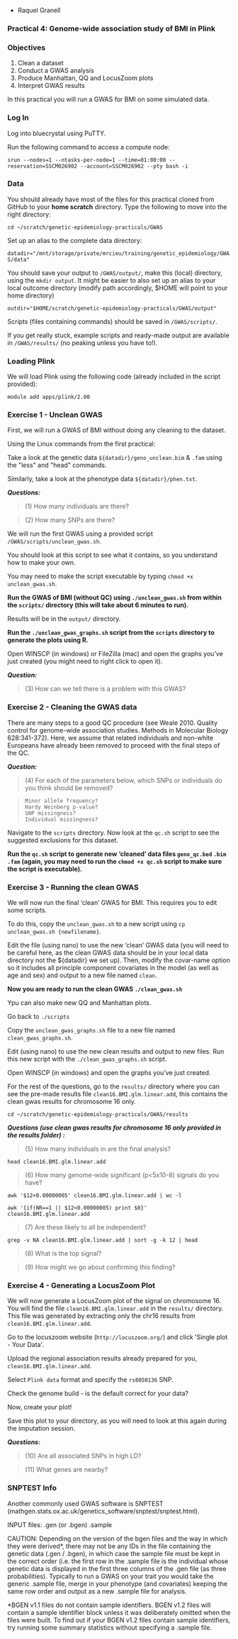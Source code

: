 - Raquel Granell
### Practical 4: Genome-wide association study of BMI in Plink

### Objectives
1. Clean a dataset
2. Conduct a GWAS analysis
3. Produce Manhattan, QQ and LocusZoom plots
4. Interpret GWAS results

In this practical you will run a GWAS for BMI on some simulated data.


### Log In
Log into bluecrystal using PuTTY.

Run the following command to access a compute node:

`srun --nodes=1 --ntasks-per-node=1 --time=01:00:00 --reservation=SSCM026902 --account=SSCM026902 --pty bash -i`

### Data
You should already have most of the files for this practical cloned from GitHub to your **home scratch** directory. 
Type the following to move into the right directory:

`cd ~/scratch/genetic-epidemiology-practicals/GWAS`

Set up an alias to the complete data directory:

`datadir="/mnt/storage/private/mrcieu/training/genetic_epidemiology/GWAS/data"`

You should save your output to `/GWAS/output/`, make this (local) directory, using the `mkdir output`.
It might be easier to also set up an alias to your local outcome directory (modify path accordingly, $HOME will point to your home directory)

`outdir="$HOME/scratch/genetic-epidemiology-practicals/GWAS/output"`

Scripts (files containing commands) should be saved in `/GWAS/scripts/`.

If you get really stuck, example scripts and ready-made output are available in `/GWAS/results/` (no peaking unless you have to!).

### Loading Plink
We will load Plink using the following code (already included in the script provided):  

`module add apps/plink/2.00`

### Exercise 1 - Unclean GWAS
First, we will run a GWAS of BMI without doing any cleaning to the dataset.

Using the Linux commands from the first practical:

Take a look at the genetic data `${datadir}/geno_unclean.bim` & `.fam` using the "less" and "head" commands.

Similarly, take a look at the phenotype data `${datadir}/phen.txt`.

**_Questions:_**
> (1) How many individuals are there?

> (2) How many SNPs are there?

We will run the first GWAS using a provided script `/GWAS/scripts/unclean_gwas.sh`. 

You should look at this script to see what it contains, so you understand how to make your own.

You may need to make the script executable by typing `chmod +x unclean_gwas.sh`.

**Run the GWAS of BMI (without QC) using `./unclean_gwas.sh` from within the `scripts/` directory (this will take about 6 minutes to run).**

Results will be in the `output/` directory.

**Run the `./unclean_gwas_graphs.sh` script from the `scripts` directory to generate the plots using R.**

Open WINSCP (in windows) or FileZilla (mac) and open the graphs you’ve just created (you might need to right click to open it).

**_Question:_**
> (3) How can we tell there is a problem with this GWAS?

### Exercise 2 - Cleaning the GWAS data
There are many steps to a good QC procedure (see Weale 2010. Quality control for genome-wide association studies. Methods in Molecular Biology 628:341-372). Here, we assume that related individuals and non-white Europeans have already been removed to proceed with the final steps of the QC.

**_Question:_**
> (4) For each of the parameters below, which SNPs or individuals do you think should be removed?

>     Minor allele frequency?
>     Hardy Weinberg p-value?
>     SNP missingness?
>     Individual missingness?

Navigate to the `scripts` directory. Now look at the `qc.sh` script to see the suggested exclusions for this dataset. 

**Run the `qc.sh` script to generate new ‘cleaned’ data files `geno_qc.bed` `.bim` `.fam` (again, you may need to run the `chmod +x qc.sh` script to make sure the script is executable).**


### Exercise 3 - Running the clean GWAS
We will now run the final ‘clean’ GWAS for BMI. This requires you to edit some scripts.

To do this, copy the `unclean_gwas.sh` to a new script using `cp unclean_gwas.sh {newfilename}`.

Edit the file (using nano) to use the new ‘clean’ GWAS data (you will need to be careful here, as the clean GWAS data should be in your local data directory not the ${datadir} we set up). Then, modify the covar-name option so it includes all principle component covariates in the model (as well as age and sex) and output to a new file named `clean`.

**Now you are ready to run the clean GWAS `./clean_gwas.sh`**

Ypu can also make new QQ and Manhattan plots.

Go back to `./scripts`

Copy the `unclean_gwas_graphs.sh` file to a new file named `clean_gwas_graphs.sh`.

Edit (using nano) to use the new clean results and output to new files. Run this new script with the `./clean_gwas_graphs.sh` script.

Open WINSCP (in windows) and open the graphs you’ve just created.

For the rest of the questions, go to the `results/` directory where you can see the pre-made results file `clean16.BMI.glm.linear.add`, this contains the clean gwas results for chromosome 16 only.

`cd ~/scratch/genetic-epidemiology-practicals/GWAS/results`

**_Questions (use clean **gwas results for chromosome 16 only provided in the results folder**) :_**

> (5) How many individuals in are the final analysis?

`head clean16.BMI.glm.linear.add`

> (6) How many genome-wide significant (p<5x10-8) signals do you have?

`awk '$12<0.00000005' clean16.BMI.glm.linear.add | wc -l`

`awk '{if(NR==1 || $12<0.00000005) print $0}' clean16.BMI.glm.linear.add`

> (7) Are these likely to all be independent?

`grep -v NA clean16.BMI.glm.linear.add | sort -g -k 12 | head`

> (8) What is the top signal?

> (9) How might we go about confirming this finding?


### Exercise 4 - Generating a LocusZoom Plot
We will now generate a LocusZoom plot of the signal on chromosome 16. You will find the file `clean16.BMI.glm.linear.add` in the `results/` directory.
This file was generated by extracting only the chr16 results from `clean16.BMI.glm.linear.add`.

Go to the locuszoom website (`http://locuszoom.org/`) and click 'Single plot - Your Data'.

Upload the regional association results already prepared for you, `clean16.BMI.glm.linear.add`.

Select `Plink data` format and specify the `rs8050136` SNP.

Check the genome build - is the default correct for your data?

Now, create your plot!

Save this plot to your directory, as you will need to look at this again during the imputation session.

**_Questions:_**
> (10) Are all associated SNPs in high LD?

> (11) What genes are nearby?


### SNPTEST Info
Another commonly used GWAS software is SNPTEST (mathgen.stats.ox.ac.uk/genetics_software/snptest/snptest.html).

INPUT files: .gen (or .bgen)
             .sample

CAUTION:
Depending on the version of the bgen files and the way in which they were derived*, there may not be any IDs in the file containing the genetic data (.gen / .bgen), in which case the sample file must be kept in the correct order (i.e. the first row in the .sample file is the individual whose genetic data is displayed in the first three columns of the .gen file (as three probabilities). Typically to run a GWAS on your trait you would take the generic .sample file, merge in your phenotype (and covariates) keeping the same row order and output as a new .sample file for analysis.  

*BGEN v1.1 files do not contain sample identifiers. BGEN v1.2 files will contain a sample identifier block unless it was deliberately omitted when the files were built. To find out if your BGEN v1.2 files contain sample identifiers, try running some summary statistics without specifying a .sample file.
